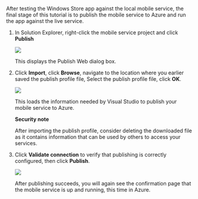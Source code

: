 

After testing the Windows Store app against the local mobile service, the final stage of this tutorial is to publish the mobile service to Azure and run the app against the live service.

1. In Solution Explorer, right-click the mobile service project and click **Publish**

	![](./media/mobile-services-dotnet-backend-publish-service/mobile-quickstart-publish.png)

	This displays the Publish Web dialog box.

2. Click **Import**, click **Browse**, navigate to the location where you earlier saved the publish profile file, Select the publish profile file, click **OK**.

	![](./media/mobile-services-dotnet-backend-publish-service/mobile-quickstart-publish-import-profile.png)

	This loads the information needed by Visual Studio to publish your mobile service to Azure. 
	
	<div class="dev-callout"><strong>Security note</strong> <p>After importing the publish profile, consider deleting the downloaded file as it contains information that can be used by others to access your services.</p></div>

3. Click **Validate connection** to verify that publishing is correctly configured, then click **Publish**.

	![](./media/mobile-services-dotnet-backend-publish-service/mobile-quickstart-publish-2.png)

	After publishing succeeds, you will again see the confirmation page that the mobile service is up and running, this time in Azure.

